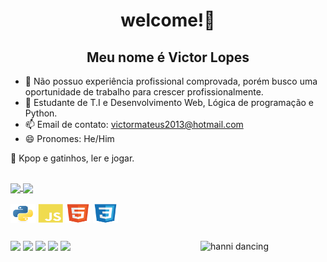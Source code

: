 <h1 align="center">welcome!🍡</h1>
<h2 align="center">Meu nome é Victor Lopes</h2>

- 🍨 Não possuo experiência profissional comprovada, porém busco uma oportunidade de trabalho para crescer
profissionalmente.
- 🌱 Estudante de T.I e Desenvolvimento Web, Lógica de programação e Python.
- 📫 Email de contato: victormateus2013@hotmail.com
- 😄 Pronomes: He/Him
<p> 💬 Kpop e gatinhos, ler e jogar.</p>

##

<a href="https://github.com/floppinho">
  <img align="center" src="https://github-readme-stats.vercel.app/api?username=floppinho&show_icons=true&theme=tokyonight"/>
</a>
<a href="https://github.com/floppinho">
  <img align="center" src="https://github-readme-stats.vercel.app/api/top-langs/?username=floppinho&hide_progress=true&theme=tokyonight"/>
</a>


<div style="display: inline_block"><br>
  <img align="center" alt="lop-Python" height="30" width="40" src="https://raw.githubusercontent.com/devicons/devicon/master/icons/python/python-original.svg">
  <img align="center" alt="lop-Js" height="30" width="40" src="https://raw.githubusercontent.com/devicons/devicon/master/icons/javascript/javascript-plain.svg">
  <img align="center" alt="lop-HTML" height="30" width="40" src="https://raw.githubusercontent.com/devicons/devicon/master/icons/html5/html5-original.svg">
  <img align="center" alt="lop-CSS" height="30" width="40" src="https://raw.githubusercontent.com/devicons/devicon/master/icons/css3/css3-original.svg">
</div>

##

<div> 
  <a href="https://www.instagram.com/vi._.ttto/" target="_blank"><img src="https://img.shields.io/badge/-Instagram-%23E4405F?style=for-the-badge&logo=instagram&logoColor=white" target="_blank"></a>
  <a href="https://www.twitch.tv/amendoinsz" target="_blank"><img src="https://img.shields.io/badge/Twitch-9146FF?style=for-the-badge&logo=twitch&logoColor=white" target="_blank"></a>
  <a href = "mailto:victormateus2013@hotmail.com"><img src="https://img.shields.io/badge/-mail-%23333?style=for-the-badge&logo=gmail&logoColor=white" target="_blank"></a>
  <a href="https://www.linkedin.com/in/victor-lopes-7a71b0274/" target="_blank"><img src="https://img.shields.io/badge/-LinkedIn-%230077B5?style=for-the-badge&logo=linkedin&logoColor=white" target="_blank"></a>
  <a href="https://www.freecodecamp.org/portuguese/lopinho" target="_blank"><img src="https://img.shields.io/badge/Freecodecamp-%230A0A23?style=for-the-badge&logo=freecodecamp" target="_blank"></a>
  <img align="right" alt="hanni dancing" height="150" width="200" src=![Uploading 9e38ee1be469c4b867ce61b7c64623da (2).gif…]()

  </div>
  
##
